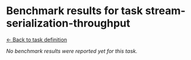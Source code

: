 # Benchmark results for task stream-serialization-throughput

[<- Back to task definition](index.md)

_No benchmark results were reported yet for this task._